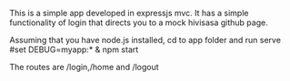 This is a simple app developed in expressjs mvc.
It has a simple functionality of login that directs you to a mock hivisasa github page.

Assuming that you have node.js installed, cd to app folder and run serve #set DEBUG=myapp:* & npm start

The routes are /login,/home and /logout